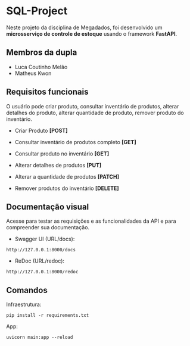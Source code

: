 # SQL-Project

Neste projeto da disciplina de Megadados, foi desenvolvido um **microsserviço de controle de estoque** usando o framework **FastAPI**.

## Membros da dupla

- Luca Coutinho Melão
- Matheus Kwon

## Requisitos funcionais

O usuário pode criar produto, consultar inventário de produtos, alterar detalhes do produto, alterar quantidade de produto, remover produto do inventário.

- Criar Produto **[POST]**

- Consultar inventário de produtos completo **[GET]**

- Consultar produto no inventário **[GET]**

- Alterar detalhes de produtos **[PUT]**

- Alterar a quantidade de produtos **[PATCH]**

- Remover produtos do inventário **[DELETE]**

## Documentação visual

Acesse para testar as requisições e as funcionalidades da API e para compreender sua documentação.

- Swagger UI (URL/docs):

```shell
http://127.0.0.1:8000/docs
```

- ReDoc (URL/redoc):

```shell
http://127.0.0.1:8000/redoc
```

## Comandos

Infraestrutura:

```shell
pip install -r requirements.txt
```

App:

```shell
uvicorn main:app --reload
```